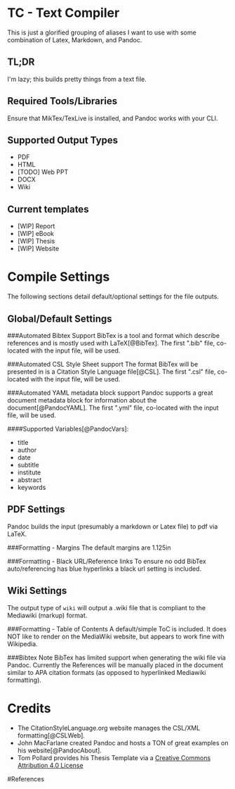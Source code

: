TC - Text Compiler
==================
This is just a glorified grouping of aliases I want to use with some combination of Latex, Markdown, and Pandoc.

TL;DR
-----
I'm lazy; this builds pretty things from a text file.

Required Tools/Libraries
------------------------
Ensure that MikTex/TexLive is installed, and Pandoc works with your CLI.

Supported Output Types
----------------------
- PDF
- HTML
- [TODO] Web PPT
- DOCX
- Wiki

Current templates
-----------------
- [WIP] Report
- [WIP] eBook
- [WIP] Thesis
- [WIP] Website

Compile Settings
================
The following sections detail default/optional settings for the file outputs.

Global/Default Settings
-----------------------
###Automated Bibtex Support
BibTex is a tool and format which describe references and is mostly used with LaTeX[@BibTex].
The first ".bib" file, co-located with the input file, will be used.

###Automated CSL Style Sheet support
The format BibTex will be presented in is a Citation Style Language file[@CSL].
The first ".csl" file, co-located with the input file, will be used.

###Automated YAML metadata block support
Pandoc supports a great document metadata block for information about the document[@PandocYAML].
The first ".yml" file, co-located with the input file, will be used.

####Supported Variables[@PandocVars]:
- title
- author
- date
- subtitle
- institute
- abstract
- keywords

PDF Settings
------------
Pandoc builds the input (presumably a markdown or Latex file) to pdf via LaTeX.

###Formatting - Margins
The default margins are 1.125in

###Formatting - Black URL/Reference links
To ensure no odd BibTex auto/referencing has blue hyperlinks a black url setting is included.

Wiki Settings
--------------
The output type of `wiki` will output a .wiki file that is compliant to the Mediawiki (markup) format.

###Formatting - Table of Contents
A default/simple ToC is included.
It does NOT like to render on the MediaWiki website, but appears to work fine with Wikipedia.

###Bibtex Note
BibTex has limited support when generating the wiki file via Pandoc.
Currently the References will be manually placed in the document similar to APA citation formats (as opposed to hyperlinked Mediawiki formatting).

Credits
=======
- The CitationStyleLanguage.org website manages the CSL/XML formatting[@CSLWeb].
- John MacFarlane created Pandoc and hosts a TON of great examples on his website[@PandocAbout].
- Tom Pollard provides his Thesis Template via a [Creative Commons Attribution 4.0 License](http://creativecommons.org/licenses/by/4.0)

#References
